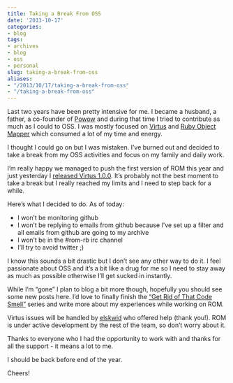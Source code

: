 ```yaml
---
title: Taking a Break From OSS
date: '2013-10-17'
categories:
- blog
tags:
- archives
- blog
- oss
- personal
slug: taking-a-break-from-oss
aliases:
- "/2013/10/17/taking-a-break-from-oss"
- "/taking-a-break-from-oss"
---
```


Last two years have been pretty intensive for me. I became a husband, a father, a co-founder of [Powow](http://www.powow.no) and during that time I tried to contribute as much as I could to OSS. I was mostly focused on [Virtus](https://github.com/solnic/virtus) and [Ruby Object Mapper](https://github.com/rom-rb) which consumed a lot of my time and energy.

I thought I could go on but I was mistaken. I’ve burned out and decided to take a break from my OSS activities and focus on my family and daily work.

I’m really happy we managed to push the first version of ROM this year and just yesterday I [released Virtus 1.0.0](/2013/10/16/virtus-1-0-0-released.html). It’s probably not the best moment to take a break but I really reached my limits and I need to step back for a while.

Here’s what I decided to do. As of today:

- I won’t be monitoring github
- I won’t be replying to emails from github because I’ve set up a filter and all emails from github are going to my archive
- I won’t be in the #rom-rb irc channel
- I’ll try to avoid twitter ;)

I know this sounds a bit drastic but I don’t see any other way to do it. I feel passionate about OSS and it’s a bit like a drug for me so I need to stay away as much as possible otherwise I’ll get sucked in instantly.

While I’m “gone” I plan to blog a bit more though, hopefully you should see some new posts here. I’d love to finally finish the [“Get Rid of That Code Smell”](/2012/03/30/get-rid-of-that-code-smell.html) series and write more about my experiences while working on ROM.

Virtus issues will be handled by [elskwid](https://github.com/elskwid) who offered help (thank you!). ROM is under active development by the rest of the team, so don’t worry about it.

Thanks to everyone who I had the opportunity to work with and thanks for all the support - it means a lot to me.

I should be back before end of the year.

Cheers!
